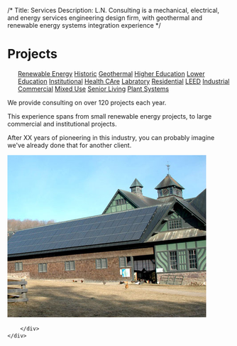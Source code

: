 /*
Title: Services
Description: L.N. Consulting is a mechanical, electrical, and energy services engineering design firm, with geothermal and renewable energy systems integration experience
*/


# Projects

<div>
	<div class="row">
		<div class="col-md-6" >
			<ul class="list-group">
				<a class="list-group-item" href="javascript:alert('Coming Soon!');" >Renewable Energy</a>
				<a class="list-group-item" href="javascript:alert('Coming Soon!');" >Historic</a>
				<a class="list-group-item" href="javascript:alert('Coming Soon!');" >Geothermal</a>
				<a class="list-group-item" href="javascript:alert('Coming Soon!');" >Higher Education</a>
				<a class="list-group-item" href="javascript:alert('Coming Soon!');" >Lower Education</a>
				<a class="list-group-item" href="javascript:alert('Coming Soon!');" >Institutional</a>
				<a class="list-group-item" href="javascript:alert('Coming Soon!');" >Health CAre</a>
				<a class="list-group-item" href="javascript:alert('Coming Soon!');" >Labratory</a>
				<a class="list-group-item" href="javascript:alert('Coming Soon!');" >Residential</a>
				<a class="list-group-item" href="javascript:alert('Coming Soon!');" >LEED</a>
				<a class="list-group-item" href="javascript:alert('Coming Soon!');" >Industrial</a>
				<a class="list-group-item" href="javascript:alert('Coming Soon!');" >Commercial</a>
				<a class="list-group-item" href="javascript:alert('Coming Soon!');" >Mixed Use</a>
				<a class="list-group-item" href="javascript:alert('Coming Soon!');" >Senior Living</a>
				<a class="list-group-item" href="javascript:alert('Coming Soon!');" >Plant Systems</a>
			</ul>
		</div>
		<div class="col-md-6" >
			<div class="well" style="margin-top: 10px;" >
				<p>
					We provide consulting on over 120 projects each year. 
				</p>
				<p>
					This experience spans from small renewable energy projects, to large 
					commercial and institutional projects.
				</p>
				<p>
					After XX years of pioneering in this industry, you can probably imagine we've 
					already done that for another client.
				</p>
			</div>
			<div class="well">
				<img class="img-responsive img-rounded"  src="/files/home.jpg" >
			</div>
			
			
		</div>
	</div>
</div>